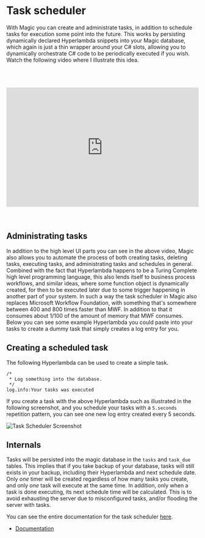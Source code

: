 
# Task scheduler

With Magic you can create and administrate tasks, in addition to schedule tasks for execution some point into
the future. This works by persisting dynamically declared Hyperlambda snippets into your Magic database, which
again is just a thin wrapper around your C# slots, allowing you to dynamically orchestrate C# code to be
periodically executed if you wish. Watch the following video where I illustrate this idea.

<div style="position:relative; padding-bottom:56.25%; padding-top:30px; height:0; overflow:hidden;margin-top:4rem;margin-bottom:4rem;">
<iframe width="560" height="315" style="position:absolute; top:0; left:0; width:100%; height:100%;" src="https://www.youtube.com/embed/tX7WJgPwJxE" frameborder="0" allow="accelerometer; autoplay; encrypted-media; gyroscope; picture-in-picture" allowfullscreen></iframe>
</div>

## Administrating tasks

In addition to the high level UI parts you can see in the above video, Magic also allows you to automate
the process of both creating tasks, deleting tasks, executing tasks, and administrating tasks and schedules
in general. Combined with the fact that Hyperlambda happens to be a Turing Complete high level programming
language, this also lends itself to business process workflows, and similar ideas, where some function object
is dynamically created, for then to be executed later due to some trigger happening in another part of your
system. In such a way the task scheduler in Magic also replaces Microsoft Workflow Foundation, with something
that's somewhere between 400 and 800 times faster than MWF. In addition to that it consumes about 1/100 of
the amount of memory that MWF consumes. Below you can see some example Hyperlambda you could paste into
your tasks to create a dummy task that simply creates a log entry for you.

## Creating a scheduled task

The following Hyperlambda can be used to create a simple task.

```
/*
 * Log something into the database.
 */
log.info:Your tasks was executed
```

If you create a task with the above Hyperlambda such as illustrated in the following screenshot, and
you schedule your tasks with a `5.seconds` repetition pattern, you can see one new log entry created every
5 seconds.

![Task Scheduler Screenshot](https://servergardens.files.wordpress.com/2021/04/task-scheduler.png)

## Internals

Tasks will be persisted into the magic database in the `tasks` and `task_due` tables. This implies that
if you take backup of your database, tasks will still exists in your backup, including their Hyperlambda
and next schedule date. Only _one_ timer will be created regardless of how many tasks you create, and
only _one_ task will execute at the same time. In addition, only when a task is done executing, its next
schedule time will be calculated. This is to avoid exhausting the server due to misconfigured tasks, and/or
flooding the server with tasks.

You can see the entire documentation for the task scheduler [here](/documentation/magic.lambda.scheduler/).

* [Documentation](/documentation/)
